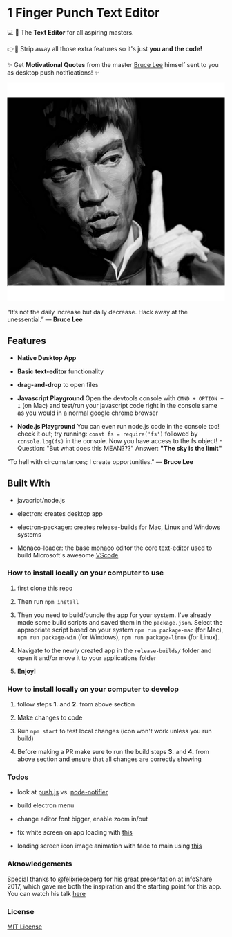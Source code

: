 # 1 Finger Punch Text Editor

💻 📝 The <b>Text Editor</b> for all aspiring masters.

👉💨 Strip away all those extra features so it's just <b>you and the code!</b>

✨ Get <b>Motivational Quotes</b> from the master [Bruce Lee](https://en.wikipedia.org/wiki/Bruce_Lee) himself sent to you as desktop push notifications! ✨

![Bruce Lee](/assets/icons/png/512x512.png)

“It’s not the daily increase but daily decrease. Hack away at the unessential.” — <b>Bruce Lee</b>

## Features

- <b>Native Desktop App</b>

- <b>Basic text-editor</b> functionality

- <b>drag-and-drop</b> to open files

- <b>Javascript Playground</b> Open the devtools console with `CMND + OPTION + I` (on Mac) and test/run your javascript code right in the console same as you would in a normal google chrome browser

- <b>Node.js Playground</b> You can even run node.js code in the console too! check it out; try running: `const fs = require('fs')` followed by `console.log(fs)` in the console. Now you have access to the fs object! - Question: "But what does this MEAN???" Answer: <b>"The sky is the limit"</b>

"To hell with circumstances; I create opportunities." — <b>Bruce Lee</b>

## Built With

- javacript/node.js

- electron: creates desktop app

- electron-packager: creates release-builds for Mac, Linux and Windows systems

- Monaco-loader: the base monaco editor the core text-editor used to build Microsoft's awesome [VScode](https://github.com/Microsoft/vscode)

### How to install locally on your computer to use

1. first clone this repo

2. Then run `npm install`

3. Then you need to build/bundle the app for your system. I've already made some build scripts and saved them in the `package.json`. Select the appropriate script based on your system `npm run package-mac` (for Mac), `npm run package-win` (for Windows), `npm run package-linux` (for Linux).

4. Navigate to the newly created app in the `release-builds/` folder and open it and/or move it to your applications folder

5. <b>Enjoy!</b>

### How to install locally on your computer to develop

1. follow steps <b>1.</b> and <b>2.</b> from above section

2. Make changes to code

3. Run `npm start` to test local changes (icon won't work unless you run build)

4. Before making a PR make sure to run the build steps <b>3.</b> and <b>4.</b> from above section and ensure that all changes are correctly showing 

### Todos

- look at [push.js](https://www.npmjs.com/package/push-js) vs. [node-notifier](https://www.npmjs.com/package/node-notifier)

- build electron menu

- change editor font bigger, enable zoom in/out

- fix white screen on app loading with [this](https://www.christianengvall.se/electron-white-screen-app-startup/)

- loading screen icon image animation with fade to main using [this](https://stackoverflow.com/questions/42292608/electron-loading-animation)

### Aknowledgements

Special thanks to [@felixrieseberg](https://github.com/felixrieseberg) for his great presentation at infoShare 2017, which gave me both the inspiration and the starting point for this app. You can watch his talk [here](https://www.youtube.com/watch?v=7huz8Kx1nLw)

### License

[MIT License](https://en.wikipedia.org/wiki/MIT_License)